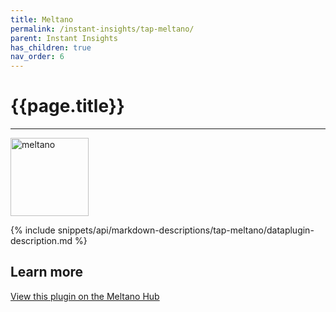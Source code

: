 ```yaml
---
title: Meltano
permalink: /instant-insights/tap-meltano/
parent: Instant Insights
has_children: true
nav_order: 6
---
```


# {{page.title}}

---

<img src="{{site.baseurl}}/assets/data_source_images/tap-meltano.png" width="125" alt="meltano">

{% include snippets/api/markdown-descriptions/tap-meltano/dataplugin-description.md %}

## Learn more

[View this plugin on the Meltano Hub](https://hub.meltano.com/extractors/tap-meltano/)
